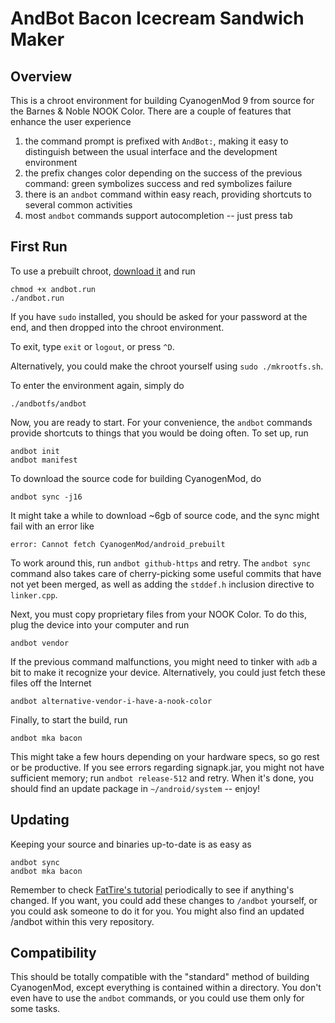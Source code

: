 # AndBot Bacon Icecream Sandwich Maker

## Overview

This is a chroot environment for building CyanogenMod 9 from source for the Barnes & Noble NOOK Color. There are a couple of features that enhance the user experience
  1. the command prompt is prefixed with `AndBot:`, making it easy to distinguish between the usual interface and the development environment
  2. the prefix changes color depending on the success of the previous command: green symbolizes success and red symbolizes failure
  3. there is an `andbot` command within easy reach, providing shortcuts to several common activities
  4. most `andbot` commands support autocompletion -- just press tab

## First Run

To use a prebuilt chroot, [download it][prebuilt] and run

	chmod +x andbot.run
	./andbot.run

If you have `sudo` installed, you should be asked for your password at the end, and then dropped into the chroot environment.

To exit, type `exit` or `logout`, or press `^D`.

Alternatively, you could make the chroot yourself using `sudo ./mkrootfs.sh`.

To enter the environment again, simply do

	./andbotfs/andbot

Now, you are ready to start. For your convenience, the `andbot` commands provide shortcuts to things that you would be doing often. To set up, run

	andbot init
	andbot manifest

To download the source code for building CyanogenMod, do

	andbot sync -j16

It might take a while to download ~6gb of source code, and the sync might fail with an error like

	error: Cannot fetch CyanogenMod/android_prebuilt

To work around this, run `andbot github-https` and retry. The `andbot sync` command also takes care of cherry-picking some useful commits that have not yet been merged, as well as adding the `stddef.h` inclusion directive to `linker.cpp`.

Next, you must copy proprietary files from your NOOK Color. To do this, plug the device into your computer and run

	andbot vendor

If the previous command malfunctions, you might need to tinker with `adb` a bit to make it recognize your device. Alternatively, you could just fetch these files off the Internet

	andbot alternative-vendor-i-have-a-nook-color

Finally, to start the build, run

	andbot mka bacon

This might take a few hours depending on your hardware specs, so go rest or be productive. If you see errors regarding signapk.jar, you might not have sufficient memory; run `andbot release-512` and retry. When it's done, you should find an update package in `~/android/system` -- enjoy!

## Updating

Keeping your source and binaries up-to-date is as easy as

	andbot sync
	andbot mka bacon

Remember to check [FatTire's tutorial][fattire] periodically to see if anything's changed. If you want, you could add these changes to `/andbot` yourself, or you could ask someone to do it for you. You might also find an updated /andbot within this very repository.

## Compatibility

This should be totally compatible with the "standard" method of building CyanogenMod, except everything is contained within a directory. You don't even have to use the `andbot` commands, or you could use them only for some tasks.

[prebuilt]: http://dev-host.org/users/inportb/683/andbot "andbot.run"
[fattire]: https://docs.google.com/document/d/19f7Z1rxJHa5grNlNFSkh7hQ0LmDOuPdKMQUg8HFiyzs/edit
